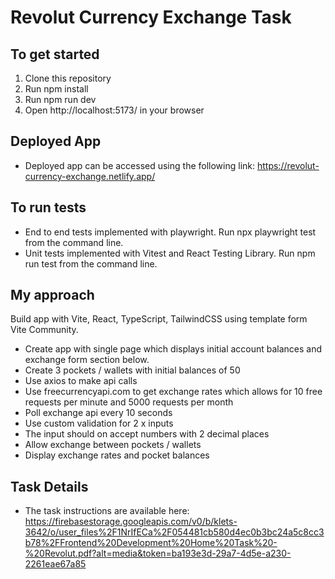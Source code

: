 # Revolut Currency Exchange Task

## To get started
1. Clone this repository
2. Run npm install
3. Run npm run dev
4. Open http://localhost:5173/ in your browser

## Deployed App
* Deployed app can be accessed using the following link:
https://revolut-currency-exchange.netlify.app/

## To run tests
* End to end tests implemented with playwright. Run npx playwright test from the command line.
* Unit tests implemented with Vitest and React Testing Library. Run npm run test from the command line.

## My approach
Build app with Vite, React, TypeScript, TailwindCSS using template form Vite Community.

* Create app with single page which displays initial account balances and exchange form section below.
* Create 3 pockets / wallets with initial balances of 50
* Use axios to make api calls
* Use freecurrencyapi.com to get exchange rates which allows for 10 free requests per minute and 5000 requests per month
* Poll exchange api every 10 seconds
* Use custom validation for 2 x inputs
* The input should on accept numbers with 2 decimal places
* Allow exchange between pockets / wallets
* Display exchange rates and pocket balances



## Task Details

* The task instructions are available here: https://firebasestorage.googleapis.com/v0/b/klets-3642/o/user_files%2F1NrIfECa%2F054481cb580d4ec0b3bc24a5c8cc3b78%2FFrontend%20Development%20Home%20Task%20-%20Revolut.pdf?alt=media&token=ba193e3d-29a7-4d5e-a230-2261eae67a85
